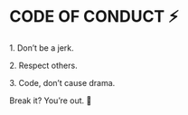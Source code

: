 <h1>CODE OF CONDUCT ⚡ </h1>

<p>1. Don’t be a jerk.</p>
<p>2. Respect others.</p>
<p>3. Code, don’t cause drama.</p>

Break it? You’re out. 🚪

